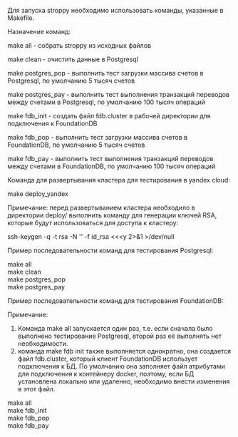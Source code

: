 Для запуска stroppy необходимо использовать команды, указанные в Makefile.

Назначение команд:

make all - собрать stroppy из исходных файлов

make clean - очистить данные в Postgresql

make postgres_pop - выполнить тест загрузки массива счетов в Postgresql, по умолчанию 5 тысяч счетов

make postgres_pay - выполнить тест выполнения транзакций переводов между счетами в Postgresql, по умолчанию 100 тысяч операций

make fdb_init - создать файл fdb.cluster в рабочей директории для подключения к FoundationDB

make fdb_pop - выполнить тест загрузки массива счетов в FoundationDB, по умолчанию 5 тысяч счетов

make fdb_pay - выполнить тест выполнения транзакций переводов между счетами в FoundationDB, по умолчанию 100 тысяч операций

Команда для развертывания кластера для тестирования в yandex cloud:

make deploy_yandex

Примечание:
перед развертыванием кластера необходило в директории deploy/
выполнить команду для генерации ключей RSA, которые будут использоваться для доступа к кластеру:

ssh-keygen -q -t rsa -N '' -f id_rsa <<<y 2>&1 >/dev/null

Пример последовательности команд для тестирования Postgresql:

make all  
make clean  
make postgres_pop  
make postgres_pay  

Пример последовательности команд для тестирования FoundationDB:

Примечание: 
1. Команда make all запускается один раз, т.е. если сначала было выполнено тестирование Postgresql, 
второй раз её выполнять нет необходимости. 
2. команда make fdb init также выполняется однократно, она создается файл fdb.cluster, который клиент FoundationDB использует 
подключения к БД. По умолчанию она заполняет файл атрибутами для подключения к контейнеру docker, поэтому, если БД установлена
локально или удаленно, необходимо внести изменения в этот файл. 

make all  
make fdb_init  
make fdb_pop  
make fdb_pay  

